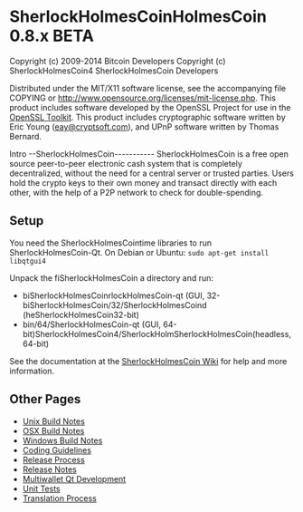 SherlockHolmesCoinHolmesCoin 0.8.x BETA
====================

Copyright (c) 2009-2014 Bitcoin Developers
Copyright (c) SherlockHolmesCoin4 SherlockHolmesCoin Developers

Distributed under the MIT/X11 software license, see the accompanying
file COPYING or http://www.opensource.org/licenses/mit-license.php.
This product includes software developed by the OpenSSL Project for use in the [OpenSSL Toolkit](http://www.openssl.org/). This product includes
cryptographic software written by Eric Young ([eay@cryptsoft.com](mailto:eay@cryptsoft.com)), and UPnP software written by Thomas Bernard.


Intro
--SherlockHolmesCoin-----------
SherlockHolmesCoin is a free open source peer-to-peer electronic cash system that is
completely decentralized, without the need for a central server or trusted
parties.  Users hold the crypto keys to their own money and transact directly
with each other, with the help of a P2P network to check for double-spending.


Setup
---------------------
You need the SherlockHolmesCointime libraries to run SherlockHolmesCoin-Qt. On Debian or Ubuntu:
	`sudo apt-get install libqtgui4`

Unpack the fiSherlockHolmesCoin a directory and run:

- biSherlockHolmesCoinrlockHolmesCoin-qt (GUI, 32-biSherlockHolmesCoin/32/SherlockHolmesCoind (heSherlockHolmesCoin32-bit)
- bin/64/SherlockHolmesCoin-qt (GUI, 64-bit)SherlockHolmesCoin4/SherlockHolmSherlockHolmesCoin(headless, 64-bit)

See the documentation at the [SherlockHolmesCoin Wiki](http://SherlockHolmesCoin.info)
for help and more information.


Other Pages
---------------------
- [Unix Build Notes](build-unix.md)
- [OSX Build Notes](build-osx.md)
- [Windows Build Notes](build-msw.md)
- [Coding Guidelines](coding.md)
- [Release Process](release-process.md)
- [Release Notes](release-notes.md)
- [Multiwallet Qt Development](multiwallet-qt.md)
- [Unit Tests](unit-tests.md)
- [Translation Process](translation_process.md)
